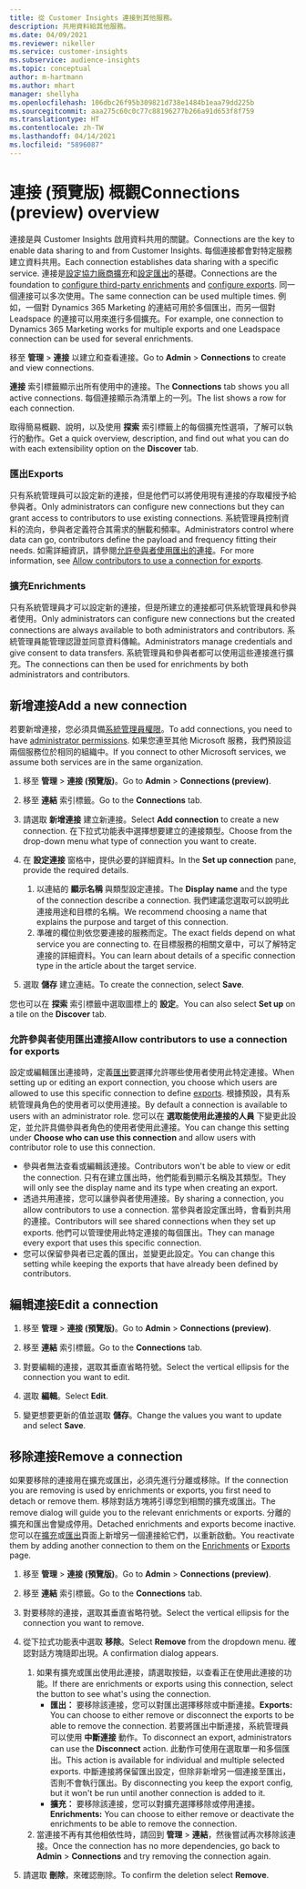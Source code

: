 ```yaml
---
title: 從 Customer Insights 連接到其他服務。
description: 共用資料給其他服務。
ms.date: 04/09/2021
ms.reviewer: nikeller
ms.service: customer-insights
ms.subservice: audience-insights
ms.topic: conceptual
author: m-hartmann
ms.author: mhart
manager: shellyha
ms.openlocfilehash: 106dbc26f95b309821d738e1484b1eaa79dd225b
ms.sourcegitcommit: aaa275c60c0c77c88196277b266a91d653f8f759
ms.translationtype: HT
ms.contentlocale: zh-TW
ms.lasthandoff: 04/14/2021
ms.locfileid: "5896087"
---
```

# <a name="connections-preview-overview"></a><span data-ttu-id="c582a-103">連接 (預覽版) 概觀</span><span class="sxs-lookup"><span data-stu-id="c582a-103">Connections (preview) overview</span></span>

<span data-ttu-id="c582a-104">連接是與 Customer Insights 啟用資料共用的關鍵。</span><span class="sxs-lookup"><span data-stu-id="c582a-104">Connections are the key to enable data sharing to and from Customer Insights.</span></span> <span data-ttu-id="c582a-105">每個連接都會對特定服務建立資料共用。</span><span class="sxs-lookup"><span data-stu-id="c582a-105">Each connection establishes data sharing with a specific service.</span></span> <span data-ttu-id="c582a-106">連接是[設定協力廠商擴充](enrichment-hub.md)和[設定匯出](export-destinations.md)的基礎。</span><span class="sxs-lookup"><span data-stu-id="c582a-106">Connections are the foundation to [configure third-party enrichments](enrichment-hub.md) and [configure exports](export-destinations.md).</span></span> <span data-ttu-id="c582a-107">同一個連接可以多次使用。</span><span class="sxs-lookup"><span data-stu-id="c582a-107">The same connection can be used multiple times.</span></span> <span data-ttu-id="c582a-108">例如，一個對 Dynamics 365 Marketing 的連結可用於多個匯出，而另一個對 Leadspace 的連接可以用來進行多個擴充。</span><span class="sxs-lookup"><span data-stu-id="c582a-108">For example, one connection to Dynamics 365 Marketing works for multiple exports and one Leadspace connection can be used for several enrichments.</span></span>

<span data-ttu-id="c582a-109">移至 **管理** > **連接** 以建立和查看連接。</span><span class="sxs-lookup"><span data-stu-id="c582a-109">Go to **Admin** > **Connections** to create and view connections.</span></span>

<span data-ttu-id="c582a-110">**連接** 索引標籤顯示出所有使用中的連接。</span><span class="sxs-lookup"><span data-stu-id="c582a-110">The **Connections** tab shows you all active connections.</span></span> <span data-ttu-id="c582a-111">每個連接顯示為清單上的一列。</span><span class="sxs-lookup"><span data-stu-id="c582a-111">The list shows a row for each connection.</span></span> 

<span data-ttu-id="c582a-112">取得簡易概觀、說明，以及使用 **探索** 索引標籤上的每個擴充性選項，了解可以執行的動作。</span><span class="sxs-lookup"><span data-stu-id="c582a-112">Get a quick overview, description, and find out what you can do with each extensibility option on the **Discover** tab.</span></span>

### <a name="exports"></a><span data-ttu-id="c582a-113">匯出</span><span class="sxs-lookup"><span data-stu-id="c582a-113">Exports</span></span>

<span data-ttu-id="c582a-114">只有系統管理員可以設定新的連接，但是他們可以將使用現有連接的存取權授予給參與者。</span><span class="sxs-lookup"><span data-stu-id="c582a-114">Only administrators can configure new connections but they can grant access to contributors to use existing connections.</span></span> <span data-ttu-id="c582a-115">系統管理員控制資料的流向，參與者定義符合其需求的酬載和頻率。</span><span class="sxs-lookup"><span data-stu-id="c582a-115">Administrators control where data can go, contributors define the payload and frequency fitting their needs.</span></span> <span data-ttu-id="c582a-116">如需詳細資訊，請參閱[允許參與者使用匯出的連接](#allow-contributors-to-use-a-connection-for-exports)。</span><span class="sxs-lookup"><span data-stu-id="c582a-116">For more information, see [Allow contributors to use a connection for exports](#allow-contributors-to-use-a-connection-for-exports).</span></span>

### <a name="enrichments"></a><span data-ttu-id="c582a-117">擴充</span><span class="sxs-lookup"><span data-stu-id="c582a-117">Enrichments</span></span>

<span data-ttu-id="c582a-118">只有系統管理員才可以設定新的連接，但是所建立的連接都可供系統管理員和參與者使用。</span><span class="sxs-lookup"><span data-stu-id="c582a-118">Only administrators can configure new connections but the created connections are always available to both administrators and contributors.</span></span> <span data-ttu-id="c582a-119">系統管理員能管理認證並同意資料傳輸。</span><span class="sxs-lookup"><span data-stu-id="c582a-119">Administrators manage credentials and give consent to data transfers.</span></span> <span data-ttu-id="c582a-120">系統管理員和參與者都可以使用這些連接進行擴充。</span><span class="sxs-lookup"><span data-stu-id="c582a-120">The connections can then be used for enrichments by both administrators and contributors.</span></span>

## <a name="add-a-new-connection"></a><span data-ttu-id="c582a-121">新增連接</span><span class="sxs-lookup"><span data-stu-id="c582a-121">Add a new connection</span></span>

<span data-ttu-id="c582a-122">若要新增連接，您必須具備[系統管理員權限](permissions.md)。</span><span class="sxs-lookup"><span data-stu-id="c582a-122">To add connections, you need to have [administrator permissions](permissions.md).</span></span> <span data-ttu-id="c582a-123">如果您連至其他 Microsoft 服務，我們預設這兩個服務位於相同的組織中。</span><span class="sxs-lookup"><span data-stu-id="c582a-123">If you connect to other Microsoft services, we assume both services are in the same organization.</span></span>

1. <span data-ttu-id="c582a-124">移至 **管理** > **連接 (預覽版)**。</span><span class="sxs-lookup"><span data-stu-id="c582a-124">Go to **Admin** > **Connections (preview)**.</span></span>

1. <span data-ttu-id="c582a-125">移至 **連結** 索引標籤。</span><span class="sxs-lookup"><span data-stu-id="c582a-125">Go to the **Connections** tab.</span></span>

1. <span data-ttu-id="c582a-126">請選取 **新增連接** 建立新連接。</span><span class="sxs-lookup"><span data-stu-id="c582a-126">Select **Add connection** to create a new connection.</span></span> <span data-ttu-id="c582a-127">在下拉式功能表中選擇想要建立的連接類型。</span><span class="sxs-lookup"><span data-stu-id="c582a-127">Choose from the drop-down menu what type of connection you want to create.</span></span>

1. <span data-ttu-id="c582a-128">在 **設定連接** 窗格中，提供必要的詳細資料。</span><span class="sxs-lookup"><span data-stu-id="c582a-128">In the **Set up connection** pane, provide the required details.</span></span> 
   1. <span data-ttu-id="c582a-129">以連結的 **顯示名稱** 與類型設定連接。</span><span class="sxs-lookup"><span data-stu-id="c582a-129">The **Display name** and the type of the connection describe a connection.</span></span> <span data-ttu-id="c582a-130">我們建議您選取可以說明此連接用途和目標的名稱。</span><span class="sxs-lookup"><span data-stu-id="c582a-130">We recommend choosing a name that explains the purpose and target of this connection.</span></span>
   1. <span data-ttu-id="c582a-131">準確的欄位則依您要連接的服務而定。</span><span class="sxs-lookup"><span data-stu-id="c582a-131">The exact fields depend on what service you are connecting to.</span></span> <span data-ttu-id="c582a-132">在目標服務的相關文章中，可以了解特定連接的詳細資料。</span><span class="sxs-lookup"><span data-stu-id="c582a-132">You can learn about details of a specific connection type in the article about the target service.</span></span>

1. <span data-ttu-id="c582a-133">選取 **儲存** 建立連結。</span><span class="sxs-lookup"><span data-stu-id="c582a-133">To create the connection, select **Save**.</span></span>

<span data-ttu-id="c582a-134">您也可以在 **探索** 索引標籤中選取圖標上的 **設定**。</span><span class="sxs-lookup"><span data-stu-id="c582a-134">You can also select **Set up** on a tile on the **Discover** tab.</span></span>

### <a name="allow-contributors-to-use-a-connection-for-exports"></a><span data-ttu-id="c582a-135">允許參與者使用匯出連接</span><span class="sxs-lookup"><span data-stu-id="c582a-135">Allow contributors to use a connection for exports</span></span>

<span data-ttu-id="c582a-136">設定或編輯匯出連接時，定義[匯出](export-destinations.md)要選擇允許哪些使用者使用此特定連接。</span><span class="sxs-lookup"><span data-stu-id="c582a-136">When setting up or editing an export connection, you choose which users are allowed to use this specific connection to define [exports](export-destinations.md).</span></span> <span data-ttu-id="c582a-137">根據預設，具有系統管理員角色的使用者可以使用連接。</span><span class="sxs-lookup"><span data-stu-id="c582a-137">By default a connection is available to users with an administrator role.</span></span> <span data-ttu-id="c582a-138">您可以在 **選取能使用此連接的人員** 下變更此設定，並允許具備參與者角色的使用者使用此連接。</span><span class="sxs-lookup"><span data-stu-id="c582a-138">You can change this setting under **Choose who can use this connection** and allow users with contributor role to use this connection.</span></span>

- <span data-ttu-id="c582a-139">參與者無法查看或編輯該連接。</span><span class="sxs-lookup"><span data-stu-id="c582a-139">Contributors won't be able to view or edit the connection.</span></span> <span data-ttu-id="c582a-140">只有在建立匯出時，他們能看到顯示名稱及其類型。</span><span class="sxs-lookup"><span data-stu-id="c582a-140">They will only see the display name and its type when creating an export.</span></span>
- <span data-ttu-id="c582a-141">透過共用連接，您可以讓參與者使用連接。</span><span class="sxs-lookup"><span data-stu-id="c582a-141">By sharing a connection, you allow contributors to use a connection.</span></span> <span data-ttu-id="c582a-142">當參與者設定匯出時，會看到共用的連接。</span><span class="sxs-lookup"><span data-stu-id="c582a-142">Contributors will see shared connections when they set up exports.</span></span> <span data-ttu-id="c582a-143">他們可以管理使用此特定連接的每個匯出。</span><span class="sxs-lookup"><span data-stu-id="c582a-143">They can manage every export that uses this specific connection.</span></span>
- <span data-ttu-id="c582a-144">您可以保留參與者已定義的匯出，並變更此設定。</span><span class="sxs-lookup"><span data-stu-id="c582a-144">You can change this setting while keeping the exports that have already been defined by contributors.</span></span>

## <a name="edit-a-connection"></a><span data-ttu-id="c582a-145">編輯連接</span><span class="sxs-lookup"><span data-stu-id="c582a-145">Edit a connection</span></span>

1. <span data-ttu-id="c582a-146">移至 **管理** > **連接 (預覽版)**。</span><span class="sxs-lookup"><span data-stu-id="c582a-146">Go to **Admin** > **Connections (preview)**.</span></span>

1. <span data-ttu-id="c582a-147">移至 **連結** 索引標籤。</span><span class="sxs-lookup"><span data-stu-id="c582a-147">Go to the **Connections** tab.</span></span>

1. <span data-ttu-id="c582a-148">對要編輯的連接，選取其垂直省略符號。</span><span class="sxs-lookup"><span data-stu-id="c582a-148">Select the vertical ellipsis for the connection you want to edit.</span></span>

1. <span data-ttu-id="c582a-149">選取 **編輯**。</span><span class="sxs-lookup"><span data-stu-id="c582a-149">Select **Edit**.</span></span>

1. <span data-ttu-id="c582a-150">變更想要更新的值並選取 **儲存**。</span><span class="sxs-lookup"><span data-stu-id="c582a-150">Change the values you want to update and select **Save**.</span></span>

## <a name="remove-a-connection"></a><span data-ttu-id="c582a-151">移除連接</span><span class="sxs-lookup"><span data-stu-id="c582a-151">Remove a connection</span></span>

<span data-ttu-id="c582a-152">如果要移除的連接用在擴充或匯出，必須先進行分離或移除。</span><span class="sxs-lookup"><span data-stu-id="c582a-152">If the connection you are removing is used by enrichments or exports, you first need to detach or remove them.</span></span> <span data-ttu-id="c582a-153">移除對話方塊將引導您到相關的擴充或匯出。</span><span class="sxs-lookup"><span data-stu-id="c582a-153">The remove dialog will guide you to the relevant enrichments or exports.</span></span> <span data-ttu-id="c582a-154">分離的擴充和匯出會變成停用。</span><span class="sxs-lookup"><span data-stu-id="c582a-154">Detached enrichments and exports become inactive.</span></span> <span data-ttu-id="c582a-155">您可以在[擴充](enrichment-hub.md)或[匯出](export-destinations.md)頁面上新增另一個連接給它們，以重新啟動。</span><span class="sxs-lookup"><span data-stu-id="c582a-155">You reactivate them by adding another connection to them on the [Enrichments](enrichment-hub.md) or [Exports](export-destinations.md) page.</span></span>

1. <span data-ttu-id="c582a-156">移至 **管理** > **連接 (預覽版)**。</span><span class="sxs-lookup"><span data-stu-id="c582a-156">Go to **Admin** > **Connections (preview)**.</span></span>

1. <span data-ttu-id="c582a-157">移至 **連結** 索引標籤。</span><span class="sxs-lookup"><span data-stu-id="c582a-157">Go to the **Connections** tab.</span></span>

1. <span data-ttu-id="c582a-158">對要移除的連接，選取其垂直省略符號。</span><span class="sxs-lookup"><span data-stu-id="c582a-158">Select the vertical ellipsis for the connection you want to remove.</span></span>

1. <span data-ttu-id="c582a-159">從下拉式功能表中選取 **移除**。</span><span class="sxs-lookup"><span data-stu-id="c582a-159">Select **Remove** from the dropdown menu.</span></span> <span data-ttu-id="c582a-160">確認對話方塊隨即出現。</span><span class="sxs-lookup"><span data-stu-id="c582a-160">A confirmation dialog appears.</span></span>

   1. <span data-ttu-id="c582a-161">如果有擴充或匯出使用此連接，請選取按鈕，以查看正在使用此連接的功能。</span><span class="sxs-lookup"><span data-stu-id="c582a-161">If there are enrichments or exports using this connection, select the button to see what's using the connection.</span></span>
      - <span data-ttu-id="c582a-162">**匯出：** 要移除該連接，您可以對匯出選擇移除或中斷連接。</span><span class="sxs-lookup"><span data-stu-id="c582a-162">**Exports:** You can choose to either remove or disconnect the exports to be able to remove the connection.</span></span> <span data-ttu-id="c582a-163">若要將匯出中斷連接，系統管理員可以使用 **中斷連接** 動作。</span><span class="sxs-lookup"><span data-stu-id="c582a-163">To disconnect an export, administrators can use the **Disconnect** action.</span></span> <span data-ttu-id="c582a-164">此動作可使用在選取單一和多個匯出。</span><span class="sxs-lookup"><span data-stu-id="c582a-164">This action is available for individual and multiple selected exports.</span></span> <span data-ttu-id="c582a-165">中斷連接將保留匯出設定，但除非新增另一個連接至匯出，否則不會執行匯出。</span><span class="sxs-lookup"><span data-stu-id="c582a-165">By disconnecting you keep the export config, but it won't be run until another connection is added to it.</span></span>
      - <span data-ttu-id="c582a-166">**擴充：** 要移除該連接，您可以對擴充選擇移除或停用連接。</span><span class="sxs-lookup"><span data-stu-id="c582a-166">**Enrichments:** You can choose to either remove or deactivate the enrichments to be able to remove the connection.</span></span> 
   1. <span data-ttu-id="c582a-167">當連接不再有其他相依性時，請回到 **管理** > **連結**，然後嘗試再次移除該連接。</span><span class="sxs-lookup"><span data-stu-id="c582a-167">Once the connection has no more dependencies, go back to **Admin** > **Connections** and try removing the connection again.</span></span>

1. <span data-ttu-id="c582a-168">請選取 **刪除**，來確認刪除。</span><span class="sxs-lookup"><span data-stu-id="c582a-168">To confirm the deletion select **Remove**.</span></span>

